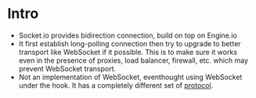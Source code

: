 # Intro
- Socket.io provides bidirection connection, build on top on Engine.io
- It first establish long-polling connection then try to upgrade to better transport like WebSocket if it possible. This is to make sure it works even in the presence of proxies, load balancer, firewall, etc. which may prevent WebSocket transport.
- Not an implementation of WebSocket, eventhought using WebSocket under the hook. It has a completely different set of [protocol](https://github.com/socketio/socket.io-protocol). 